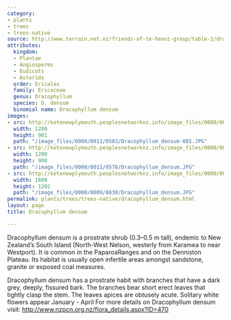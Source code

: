 ```yaml
---
category:
- plants
- trees
- trees-native
source: http://www.terrain.net.nz/friends-of-te-henui-group/table-1/dracophyllum-densum.html
attributes:
  kingdom:
  - Plantae
  - Angiosperms
  - Eudicots
  - Asterids
  order: Ericales
  family: Ericaceae
  genus: Dracophyllum
  species: D. densum
  binomial name: Dracophyllum densum
images:
- src: http://ketenewplymouth.peoplesnetworknz.info/image_files/0000/0011/0583/Dracophyllum_densum-001.JPG
  width: 1200
  height: 901
  path: "/image_files/0000/0011/0583/Dracophyllum_densum-001.JPG"
- src: http://ketenewplymouth.peoplesnetworknz.info/image_files/0000/0011/0578/Dracophyllum_densum.JPG
  width: 1200
  height: 900
  path: "/image_files/0000/0011/0578/Dracophyllum_densum.JPG"
- src: http://ketenewplymouth.peoplesnetworknz.info/image_files/0000/0009/8638/Dracophyllum_densum.JPG
  width: 1600
  height: 1202
  path: "/image_files/0000/0009/8638/Dracophyllum_densum.JPG"
permalink: plants/trees/trees-native/dracophyllum_densum.html
layout: page
title: Dracophyllum densum

---
```

Dracophyllum densum is a prostrate shrub (0.3–0.5 m tall), endemic to New Zealand’s South Island (North-West Nelson, westerly from Karamea to near Westport). It is common in the PaparoaRanges and on the Denniston Plateau. Its habitat is usually open infertile areas amongst sandstone, granite or exposed coal measures.

Dracophyllum densum has a prostrate habit with branches that have a dark grey, deeply, fissured bark. The branches bear short erect leaves that tightly clasp the stem. The leaves apices are obtusely acute.
Solitary white flowers appear January - April
For more details on Dracophyllum densum visit: <a href="http://www.nzpcn.org.nz/flora_details.aspx?ID=470" target="_blank">http://www.nzpcn.org.nz/flora_details.aspx?ID=470</a> 
